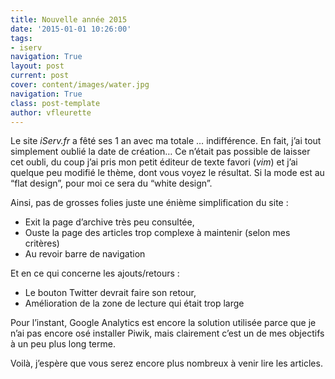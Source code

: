 ```yaml
---
title: Nouvelle année 2015
date: '2015-01-01 10:26:00'
tags:
- iserv
navigation: True
layout: post
current: post
cover: content/images/water.jpg
navigation: True
class: post-template
author: vfleurette
---
```


Le site *iServ.fr* a fêté ses 1 an avec ma totale … indifférence. En fait, j’ai tout simplement oublié la date de création…
Ce n’était pas possible de laisser cet oubli, du coup j’ai pris mon petit éditeur de texte favori (*vim*) et j’ai quelque peu modifié le thème, dont vous voyez le résultat. Si la mode est au “flat design”, pour moi ce sera du “white design”.

Ainsi, pas de grosses folies juste une énième simplification du site :

+ Exit la page d’archive très peu consultée,
+ Ouste la page des articles trop complexe à maintenir (selon mes critères)
+ Au revoir barre de navigation

Et en ce qui concerne les ajouts/retours :

+ Le bouton Twitter devrait faire son retour,
+ Amélioration de la zone de lecture qui était trop large

Pour l’instant, Google Analytics est encore la solution utilisée parce que je n’ai pas encore osé installer Piwik, mais clairement c’est un de mes objectifs à un peu plus long terme.

Voilà, j’espère que vous serez encore plus nombreux à venir lire les articles.